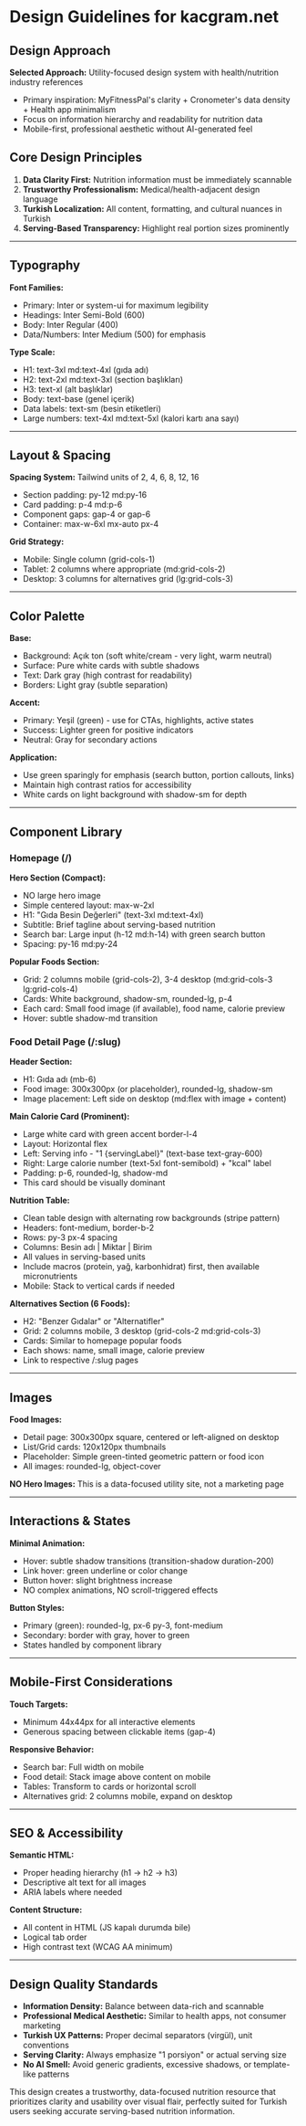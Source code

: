 # Design Guidelines for kacgram.net

## Design Approach

**Selected Approach:** Utility-focused design system with health/nutrition industry references
- Primary inspiration: MyFitnessPal's clarity + Cronometer's data density + Health app minimalism
- Focus on information hierarchy and readability for nutrition data
- Mobile-first, professional aesthetic without AI-generated feel

## Core Design Principles

1. **Data Clarity First:** Nutrition information must be immediately scannable
2. **Trustworthy Professionalism:** Medical/health-adjacent design language
3. **Turkish Localization:** All content, formatting, and cultural nuances in Turkish
4. **Serving-Based Transparency:** Highlight real portion sizes prominently

---

## Typography

**Font Families:**
- Primary: Inter or system-ui for maximum legibility
- Headings: Inter Semi-Bold (600)
- Body: Inter Regular (400)
- Data/Numbers: Inter Medium (500) for emphasis

**Type Scale:**
- H1: text-3xl md:text-4xl (gıda adı)
- H2: text-2xl md:text-3xl (section başlıkları)
- H3: text-xl (alt başlıklar)
- Body: text-base (genel içerik)
- Data labels: text-sm (besin etiketleri)
- Large numbers: text-4xl md:text-5xl (kalori kartı ana sayı)

---

## Layout & Spacing

**Spacing System:** Tailwind units of 2, 4, 6, 8, 12, 16
- Section padding: py-12 md:py-16
- Card padding: p-4 md:p-6
- Component gaps: gap-4 or gap-6
- Container: max-w-6xl mx-auto px-4

**Grid Strategy:**
- Mobile: Single column (grid-cols-1)
- Tablet: 2 columns where appropriate (md:grid-cols-2)
- Desktop: 3 columns for alternatives grid (lg:grid-cols-3)

---

## Color Palette

**Base:**
- Background: Açık ton (soft white/cream - very light, warm neutral)
- Surface: Pure white cards with subtle shadows
- Text: Dark gray (high contrast for readability)
- Borders: Light gray (subtle separation)

**Accent:**
- Primary: Yeşil (green) - use for CTAs, highlights, active states
- Success: Lighter green for positive indicators
- Neutral: Gray for secondary actions

**Application:**
- Use green sparingly for emphasis (search button, portion callouts, links)
- Maintain high contrast ratios for accessibility
- White cards on light background with shadow-sm for depth

---

## Component Library

### Homepage (/)

**Hero Section (Compact):**
- NO large hero image
- Simple centered layout: max-w-2xl
- H1: "Gıda Besin Değerleri" (text-3xl md:text-4xl)
- Subtitle: Brief tagline about serving-based nutrition
- Search bar: Large input (h-12 md:h-14) with green search button
- Spacing: py-16 md:py-24

**Popular Foods Section:**
- Grid: 2 columns mobile (grid-cols-2), 3-4 desktop (md:grid-cols-3 lg:grid-cols-4)
- Cards: White background, shadow-sm, rounded-lg, p-4
- Each card: Small food image (if available), food name, calorie preview
- Hover: subtle shadow-md transition

### Food Detail Page (/:slug)

**Header Section:**
- H1: Gıda adı (mb-6)
- Food image: 300x300px (or placeholder), rounded-lg, shadow-sm
- Image placement: Left side on desktop (md:flex with image + content)

**Main Calorie Card (Prominent):**
- Large white card with green accent border-l-4
- Layout: Horizontal flex
- Left: Serving info - "1 {servingLabel}" (text-base text-gray-600)
- Right: Large calorie number (text-5xl font-semibold) + "kcal" label
- Padding: p-6, rounded-lg, shadow-md
- This card should be visually dominant

**Nutrition Table:**
- Clean table design with alternating row backgrounds (stripe pattern)
- Headers: font-medium, border-b-2
- Rows: py-3 px-4 spacing
- Columns: Besin adı | Miktar | Birim
- All values in serving-based units
- Include macros (protein, yağ, karbonhidrat) first, then available micronutrients
- Mobile: Stack to vertical cards if needed

**Alternatives Section (6 Foods):**
- H2: "Benzer Gıdalar" or "Alternatifler"
- Grid: 2 columns mobile, 3 desktop (grid-cols-2 md:grid-cols-3)
- Cards: Similar to homepage popular foods
- Each shows: name, small image, calorie preview
- Link to respective /:slug pages

---

## Images

**Food Images:**
- Detail page: 300x300px square, centered or left-aligned on desktop
- List/Grid cards: 120x120px thumbnails
- Placeholder: Simple green-tinted geometric pattern or food icon
- All images: rounded-lg, object-cover

**NO Hero Images:** This is a data-focused utility site, not a marketing page

---

## Interactions & States

**Minimal Animation:**
- Hover: subtle shadow transitions (transition-shadow duration-200)
- Link hover: green underline or color change
- Button hover: slight brightness increase
- NO complex animations, NO scroll-triggered effects

**Button Styles:**
- Primary (green): rounded-lg, px-6 py-3, font-medium
- Secondary: border with gray, hover to green
- States handled by component library

---

## Mobile-First Considerations

**Touch Targets:**
- Minimum 44x44px for all interactive elements
- Generous spacing between clickable items (gap-4)

**Responsive Behavior:**
- Search bar: Full width on mobile
- Food detail: Stack image above content on mobile
- Tables: Transform to cards or horizontal scroll
- Alternatives grid: 2 columns mobile, expand on desktop

---

## SEO & Accessibility

**Semantic HTML:**
- Proper heading hierarchy (h1 → h2 → h3)
- Descriptive alt text for all images
- ARIA labels where needed

**Content Structure:**
- All content in HTML (JS kapalı durumda bile)
- Logical tab order
- High contrast text (WCAG AA minimum)

---

## Design Quality Standards

- **Information Density:** Balance between data-rich and scannable
- **Professional Medical Aesthetic:** Similar to health apps, not consumer marketing
- **Turkish UX Patterns:** Proper decimal separators (virgül), unit conventions
- **Serving Clarity:** Always emphasize "1 porsiyon" or actual serving size
- **No AI Smell:** Avoid generic gradients, excessive shadows, or template-like patterns

This design creates a trustworthy, data-focused nutrition resource that prioritizes clarity and usability over visual flair, perfectly suited for Turkish users seeking accurate serving-based nutrition information.